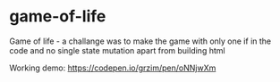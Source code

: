 # game-of-life
Game of life - a challange was to make the game with only one if in the code and no single state mutation apart from building html

Working demo: https://codepen.io/grzim/pen/oNNjwXm
